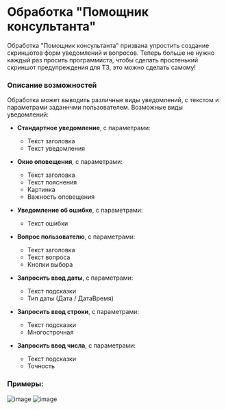 # Обработка "Помощник консультанта"
Обработка "Помощник консультанта" призвана упростить создание скриншотов форм уведомлений и вопросов. Теперь больше не нужно каждый раз просить программиста, чтобы сделать простенький скриншот предупреждения для ТЗ, это можно сделать самому!
### Описание возможностей
Обработка может выводить различные виды уведомлений, с текстом и параметрами заданнчми пользователем. 
Возможные виды уведомлений:
* **Стандартное уведомление**, с параметрами:
  * Текст заголовка
  * Текст уведомления

* **Окно оповещения**, с параметрами:
  * Текст заголовка
  * Текст пояснения
  * Картинка
  * Важность оповещения


* **Уведомление об ошибке**, с параметрами:
  * Текст ошибки


* **Вопрос пользователю**, с параметрами:
  * Текст заголовка
  * Текст вопроса
  * Кнопки выбора


* **Запросить ввод даты**, с параметрами:
  * Текст подсказки
  * Тип даты (Дата / ДатаВремя)


* **Запросить ввод строки**, с параметрами:
  * Текст подсказки
  * Многострочная


* **Запросить ввод числа**, с параметрами:
  * Текст подсказки
  * Точность


### Примеры:
![image](https://user-images.githubusercontent.com/1548978/151766567-ee2a9fc6-586d-46ce-80cf-5b9c7767646e.png)
![image](https://user-images.githubusercontent.com/1548978/151766638-65d3f0b6-12ed-43ee-be8c-f3b830baeaf4.png)
